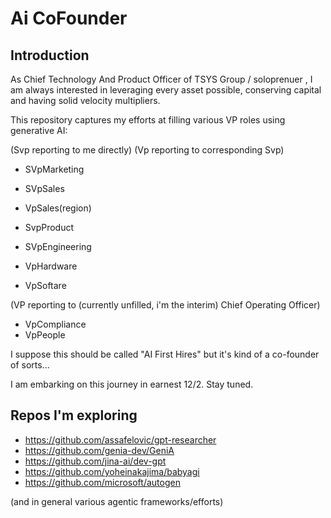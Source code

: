 # Ai CoFounder

## Introduction

As Chief Technology And  Product Officer of TSYS Group / soloprenuer , I am always interested in leveraging every asset possible, conserving capital and
having solid velocity multipliers. 

This repository captures my efforts at filling various VP roles using generative AI:

(Svp reporting to me directly)
(Vp reporting to corresponding Svp)

- SVpMarketing
- SVpSales
- VpSales(region)

- SvpProduct

- SVpEngineering
- VpHardware
- VpSoftare

(VP reporting to (currently unfilled, i'm the interim) Chief Operating Officer)

- VpCompliance
- VpPeople

I suppose this should be called "AI First Hires" but it's kind of a co-founder of sorts...

I am embarking on this journey in earnest 12/2. Stay tuned.



## Repos I'm exploring

- https://github.com/assafelovic/gpt-researcher
- https://github.com/genia-dev/GeniA
- https://github.com/jina-ai/dev-gpt
- https://github.com/yoheinakajima/babyagi
- https://github.com/microsoft/autogen

(and in general various agentic frameworks/efforts)